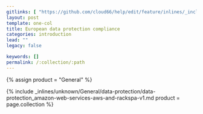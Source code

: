 ```yaml
---
gitlinks: [ "https://github.com/cloud66/help/edit/feature/inlines/_includes/_inlines/unknown/General/data-protection/data-protection_amazon-web-services-aws-and-rackspa-v1.md" ]
layout: post
template: one-col
title: European data protection compliance
categories: introduction
lead: ""
legacy: false

keywords: []
permalink: /:collection/:path
---
```



{% assign product = "General" %}

{% include _inlines/unknown/General/data-protection/data-protection_amazon-web-services-aws-and-rackspa-v1.md  product = page.collection %}
